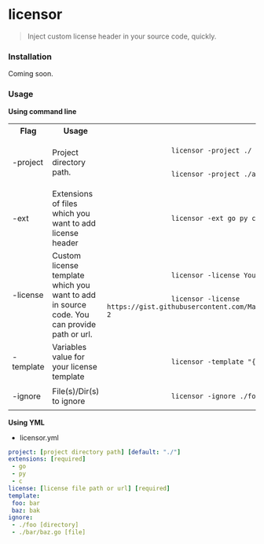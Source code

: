 # licensor

> Inject custom license header in your source code, quickly.

### Installation

Coming soon.

### Usage

**Using command line**

<table>
    <tr>
        <th>Flag</th>
        <th>Usage</th>
        <th>Example</th>
        <th>Required</th>
        <th>Default</th>
    </tr>
    <tr>
        <td>-project</td>
        <td>Project directory path.</td>
        <td>
            <code>
                licensor -project ./
                <br/>
                licensor -project ./app
            </code>
        </td>
        <td>false</td>
        <td>./</td>
    </tr>
    <tr>
        <td>-ext</td>
        <td>Extensions of files which you want to add license header</td>
        <td>
            <code>
                licensor -ext go py c cpp
            </code>
        </td>
        <td>true</td>
    </tr>
    <tr>
        <td>-license</td>
        <td>
        Custom license template which you want to add in source code. You can provide path or url.
        </td>
        <td>
            <code>
                licensor -license Your-License-Template.txt 
            </code>
            <br/>
            <code>
                licensor -license https://gist.githubusercontent.com/Marvin9/ea5bb6b292cdccd7deb21d11509fcc56/raw/0ea1894244767b8f4ebf3644647524eb664807c9/Apache-2
            </code>
        </td>
        <td>true</td>
    </tr>
    <tr>
        <td>-template</td>
        <td>Variables value for your license template</td>
        <td>
            <code>
                licensor -template "{\"foo\":\"bar\"}"
            </code>
        </td>
        <td>Only if license template required</td>
    </tr>
    <tr>
        <td>-ignore</td>
        <td>File(s)/Dir(s) to ignore</td>
        <td>
            <code>
                licensor -ignore ./foo ./bar/a.go
            </code>
        </td>
        <td>false</td>
    </tr>
</table>

**Using YML**

- licensor.yml
```yml
project: [project directory path] [default: "./"]
extensions: [required]
 - go
 - py
 - c
license: [license file path or url] [required]
template:
 foo: bar
 baz: bak
ignore:
 - ./foo [directory]
 - ./bar/baz.go [file]
```